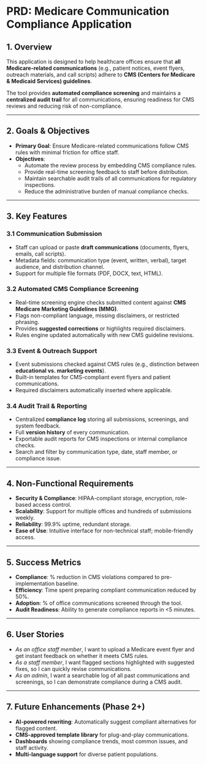 # PRD: Medicare Communication Compliance Application

## 1. Overview
This application is designed to help healthcare offices ensure that **all Medicare-related communications** (e.g., patient notices, event flyers, outreach materials, and call scripts) adhere to **CMS (Centers for Medicare & Medicaid Services) guidelines**.  

The tool provides **automated compliance screening** and maintains a **centralized audit trail** for all communications, ensuring readiness for CMS reviews and reducing risk of non-compliance.

---

## 2. Goals & Objectives
- **Primary Goal**: Ensure Medicare-related communications follow CMS rules with minimal friction for office staff.  
- **Objectives**:
  - Automate the review process by embedding CMS compliance rules.  
  - Provide real-time screening feedback to staff before distribution.  
  - Maintain searchable audit trails of all communications for regulatory inspections.  
  - Reduce the administrative burden of manual compliance checks.  

---

## 3. Key Features

### 3.1 Communication Submission
- Staff can upload or paste **draft communications** (documents, flyers, emails, call scripts).  
- Metadata fields: communication type (event, written, verbal), target audience, and distribution channel.  
- Support for multiple file formats (PDF, DOCX, text, HTML).  

### 3.2 Automated CMS Compliance Screening
- Real-time screening engine checks submitted content against **CMS Medicare Marketing Guidelines (MMG)**.  
- Flags non-compliant language, missing disclaimers, or restricted phrasing.  
- Provides **suggested corrections** or highlights required disclaimers.  
- Rules engine updated automatically with new CMS guideline revisions.  

### 3.3 Event & Outreach Support
- Event submissions checked against CMS rules (e.g., distinction between **educational vs. marketing events**).  
- Built-in templates for CMS-compliant event flyers and patient communications.  
- Required disclaimers automatically inserted where applicable.  

### 3.4 Audit Trail & Reporting
- Centralized **compliance log** storing all submissions, screenings, and system feedback.  
- Full **version history** of every communication.  
- Exportable audit reports for CMS inspections or internal compliance checks.  
- Search and filter by communication type, date, staff member, or compliance issue.  

---

## 4. Non-Functional Requirements
- **Security & Compliance**: HIPAA-compliant storage, encryption, role-based access control.  
- **Scalability**: Support for multiple offices and hundreds of submissions weekly.  
- **Reliability**: 99.9% uptime, redundant storage.  
- **Ease of Use**: Intuitive interface for non-technical staff; mobile-friendly access.  

---

## 5. Success Metrics
- **Compliance**: % reduction in CMS violations compared to pre-implementation baseline.  
- **Efficiency**: Time spent preparing compliant communication reduced by 50%.  
- **Adoption**: % of office communications screened through the tool.  
- **Audit Readiness**: Ability to generate compliance reports in <5 minutes.  

---

## 6. User Stories
- *As an office staff member*, I want to upload a Medicare event flyer and get instant feedback on whether it meets CMS rules.  
- *As a staff member*, I want flagged sections highlighted with suggested fixes, so I can quickly revise communications.  
- *As an admin*, I want a searchable log of all past communications and screenings, so I can demonstrate compliance during a CMS audit.  

---

## 7. Future Enhancements (Phase 2+)
- **AI-powered rewriting**: Automatically suggest compliant alternatives for flagged content.  
- **CMS-approved template library** for plug-and-play communications.  
- **Dashboards** showing compliance trends, most common issues, and staff activity.  
- **Multi-language support** for diverse patient populations.  
